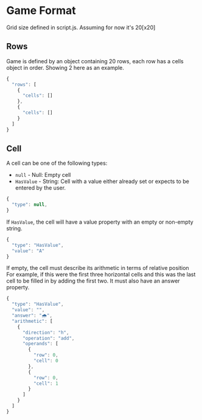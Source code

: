# Game Format

Grid size defined in script.js. Assuming for now it's 20[x20]

## Rows

Game is defined by an object containing 20 rows, each row has a cells object in order. Showing 2 here as an example.

```js
{
  "rows": [
    {
      "cells": []
    },
    {
      "cells": []
    }
  ]
}
```

## Cell

A cell can be one of the following types:

- `null` - Null: Empty cell
- `HasValue` - String: Cell with a value either already set or expects to be entered by the user.

```js
{
  "type": null,
}
```

If `HasValue`, the cell will have a value property with an empty or non-empty string.

```js
{
  "type": "HasValue",
  "value": "A"
}
```

If empty, the cell must describe its arithmetic in terms of relative position
For example, if this were the first three horizontal cells and this was the last cell to be filled in
by adding the first two. It must also have an answer property.

```js
{
  "type": "HasValue",
  "value": "",
  "answer": "🌧️",
  "arithmetic": [
    {
      "direction": "h",
      "operation": "add",
      "operands": [
        {
          "row": 0,
          "cell": 0
        },
        {
          "row": 0,
          "cell": 1
        }
      ]
    }
  ]
}
```